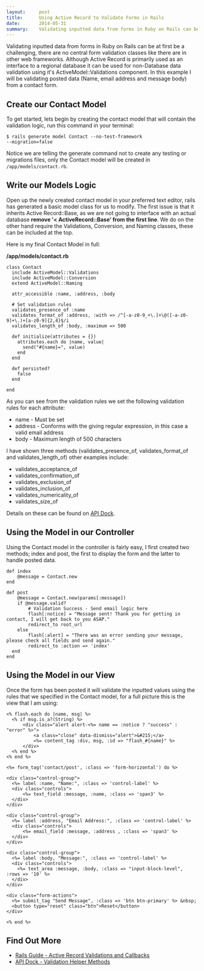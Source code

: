 ```yaml
---
layout:     post
title:      Using Active Record to Validate Forms in Rails
date:       2014-05-31
summary:    Validating inputted data from forms in Ruby on Rails can be at first be a challenging, there are no central form validation classes like there are in other web frameworks. Although Active Record is primarily used as an interface to a regional database it can be used for non-Database data validation using it's ActiveModel::Validations component. In this example I will be validating posted data (Name, email address and message body) from a contact form.
---
```


Validating inputted data from forms in Ruby on Rails can be at first be a challenging, there are no central form validation classes like there are in other web frameworks. Although Active Record is primarily used as an interface to a regional database it can be used for non-Database data validation using it's ActiveModel::Validations component. In this example I will be validating posted data (Name, email address and message body) from a contact form.

## Create our Contact Model

To get started, lets begin by creating the contact model that will contain the validation logic, run this command in your terminal:

<code>$ rails generate model Contact --no-test-framework --migration=false</code>

Notice we are telling the generate command not to create any testing or migrations files, only the Contact model will be created in <code>/app/models/contact.rb</code>.


## Write our Models Logic

Open up the newly created contact model in your preferred text editor, rails has generated a basic model class for us to modify. The first issue is that it inherits Active Record::Base, as we are not going to interface with an actual database **remove '< ActiveRecord::Base' from the first line**. We do on the other hand require the Validations, Conversion, and Naming classes, these can be included at the top.

Here is my final Contact Model in full:

**/app/models/contact.rb**

	class Contact
      include ActiveModel::Validations
      include ActiveModel::Conversion
      extend ActiveModel::Naming

      attr_accessible :name, :address, :body

      # Set validation rules
      validates_presence_of :name
      validates_format_of :address, :with => /^[-a-z0-9_+\.]+\@([-a-z0-9]+\.)+[a-z0-9]{2,4}$/i
      validates_length_of :body, :maximum => 500

      def initialize(attributes = {})
        attributes.each do |name, value|
          send("#{name}=", value)
        end
      end

      def persisted?
        false
      end

	end


As you can see from the validation rules we set the following validation rules for each attribute:

+ name - Must be set
+ address - Conforms with the giving regular expression, in this case a valid email address
+ body - Maximum length of 500 characters

I have shown three methods (validates\_presence\_of, validates\_format\_of and validates\_length\_of) other examples include:

+ validates\_acceptance\_of
+ validates\_confirmation\_of
+ validates\_exclusion\_of
+ validates\_inclusion\_of
+ validates\_numericality\_of
+ validates\_size\_of

Details on these can be found on [API Dock](http://apidock.com/rails/ActiveModel/Validations/HelperMethods).

## Using the Model in our Controller

Using the Contact model in the controller is fairly easy, I first created two methods; index and post, the first to display the form and the latter to handle posted data.

	def index
    	@message = Contact.new
    end

	def post
		@message = Contact.new(params[:message])
    	if @message.valid?
        	# Validation Success - Send email logic here
        	flash[:notice] = "Message sent! Thank you for getting in contact, I will get back to you ASAP."
        	redirect_to root_url
      	else
        	flash[:alert] = "There was an error sending your message, please check all fields and send again."
        	redirect_to :action => 'index'
      end
	end


## Using the Model in our View

Once the form has been posted it will validate the inputted values using the rules that we specified in the Contact model, for a full picture this is the view that I am using:

    <% flash.each do |name, msg| %>
      <% if msg.is_a?(String) %>
          <div class="alert alert-<%= name == :notice ? "success" : "error" %>">
              <a class="close" data-dismiss="alert">&#215;</a>
              <%= content_tag :div, msg, :id => "flash_#{name}" %>
          </div>
      <% end %>
    <% end %>

	<%= form_tag('contact/post', :class => 'form-horizontal') do %>

    <div class="control-group">
      <%= label :name, "Name:", :class => 'control-label' %>
      <div class="controls">
          <%= text_field :message, :name, :class => 'span3' %>
      </div>
    </div>

    <div class="control-group">
      <%= label :address, "Email Address:", :class => 'control-label' %>
      <div class="controls">
          <%= email_field :message, :address , :class => 'span3' %>
      </div>
    </div>

    <div class="control-group">
      <%= label :body, "Message:", :class => 'control-label' %>
      <div class="controls">
        <%= text_area :message, :body, :class => "input-block-level", :rows => '10' %>
      </div>
    </div>

    <div class="form-actions">
      <%= submit_tag "Send Message", :class => 'btn btn-primary' %> &nbsp;
      <button type="reset" class="btn">Reset</button>
    </div>

    <% end %>


## Find Out More
+ [Rails Guide - Active Record Validations and Callbacks](http://guides.rubyonrails.org/active_record_validations_callbacks.html)
+ [API Dock - Validation Helper Methods](http://apidock.com/rails/ActiveModel/Validations/HelperMethods)
